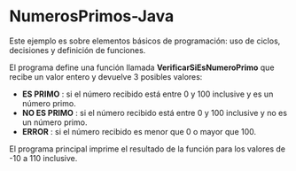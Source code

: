 # NumerosPrimos-Java

Este ejemplo es sobre elementos básicos de programación: uso de ciclos, decisiones y definición de funciones. 

El programa define una función llamada **VerificarSiEsNumeroPrimo** que recibe un valor entero y devuelve 3 posibles valores:

* **ES PRIMO** : si el número recibido está entre 0 y 100 inclusive y es un número primo.
* **NO ES PRIMO** : si el número recibido está entre 0 y 100 inclusive y no es un número primo.
* **ERROR** : si el número recibido es menor que 0 o mayor que 100.

El programa principal imprime el resultado de la función para los valores de -10 a 110 inclusive.
